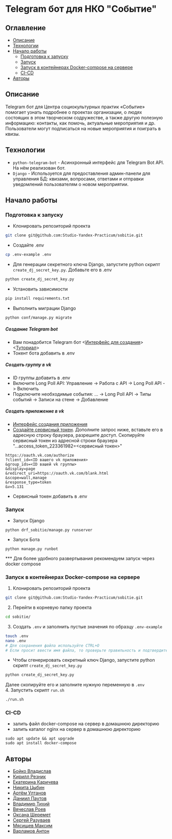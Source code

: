 # Telegram бот для НКО "Событие"
## Оглавление
  - [Описание](#описание)
  - [Технологии](#технологии)
  - [Начало работы](#начало-работы)
    - [Подготовка к запуску](#подготовка-к-запуску)
    - [Запуск](#запуск)
    - [Запуск в контейнерах Docker-compose на сервере](#запуск-в-контейнерах-docker-compose-на-сервере)
    - [CI-CD](#ci-cd)
  - [Авторы](#авторы)
## Описание
Telegram бот для Центра социокультурных практик «Событие» помогает узнать подробнее о проектах организации, о людях состоящих в этом творческом содружестве, а также другую полезную информацию: контакты, как помочь, актуальные мероприятия и др. Пользователи могут подписаться на новые мероприятия и поиграть в квизы. 
## Технологии
- `python-telegram-bot` - Асинхронный интерфейс для Telegram Bot API. На нём реализован бот.
- `Django` - Используется для предоставления админ-панели для управления БД: квизами, вопросами, ответами и отправки уведомлений пользователям о новом мероприятии.

## Начало работы
### Подготовка к запуску
- Клонировать репозиторий проекта
```BASH
git clone git@github.com:Studio-Yandex-Practicum/sobitie.git
```
- Создайте .env
```BASH
cp .env-example .env
```
- Для генерации секретного ключа Django, запустите python скрипт `create_dj_secret_key.py`. Добавьте его в .env
```BASH
python create_dj_secret_key.py
```
- Установить зависимости
```BASH
pip install requirements.txt
```
- Выполнить миграции Django
```BASH
python conf/manage.py migrate
```
##### Создание Telegram bot
- Вам понадобится Telegram бот <[Интерфейс для создания](https://telegram.me/BotFather)>  <[Туториал](https://core.telegram.org/bots/tutorial#obtain-your-bot-token)>
- Токент бота добавить в .env
##### Создать группу в vk
- ID группы добавить в .env
- Включите Long Poll API: Управление -> Работа с API -> Long Poll API -> Включить
- Подключите необходимые события: ... -> Long Poll API -> Типы событий  -> Записи на стене -> Добавление
##### Создать приложение в vk
- [Интерфейс создания приложения](https://vk.com/apps?act=manage)
- [Создайте сервисный токен](https://dev.vk.com/ru/api/access-token/implicit-flow-community#Открытие%20диалога%20авторизации). Дополните запрос ниже, вставьте его в адресную строку браузера, разрешите доступ. Скопируйте сервисный токен из адресной строки браузера "...access_token_223361982=<сервисный токен>"
```
https://oauth.vk.com/authorize
?client_id=<ID вашего vk приложения>
&group_ids=<ID вашей vk группы>
&display=page
&redirect_uri=https://oauth.vk.com/blank.html
&scope=wall,manage
&response_type=token
&v=5.131
```
- Сервисный токен добавить в .env

### Запуск
- Запуск Django
```
python drf_sobitie/manage.py runserver
```
- Запуск Бота
```
python manage.py runbot
```
*** Для более удобного развертывания рекомендуем запуск через docker compose

### Запуск в контейнерах Docker-compose на сервере
1. Клонировать репозиторий проекта
```BASH
git clone git@github.com:Studio-Yandex-Practicum/sobitie.git
```
2. Перейти в корневую папку проекта 
```BASH
cd sobitie/
```
3. Создать `.env` и заполнить пустые значения по образцу `.env-example`
```BASH
touch .env
nano .env
# Для сохранения файла используйте CTRL+O
# Если просит ввести имя файла, то проверьте правильность и подтвердите нажатием Enter
```
- Чтобы сгенерировать секретный ключ Django, запустите python скрипт `create_dj_secret_key.py`
```BASH
python create_dj_secret_key.py
```
Далее скопируйте его и заполните нужную переменную в `.env`  
4. Запустить скрипт `run.sh`
```BASH
./run.sh
```

### CI-CD
- залить файл docker-compose на сервер в домашнюю директорию
- залить каталог nginx на сервер в домашнюю директорию

```
sudo apt update && apt upgrade
sudo apt install docker-compose
```

## Авторы 
- [Бойко Владислав](https://github.com/bdwayne11)
- [Кирилл Резник](https://github.com/Invictus-7)
- [Екатерина Каричева](https://github.com/kh199)
- [Никита Цыбин](https://github.com/kellia1903)
- [Артём Ултанов](https://github.com/WayBro-54)
- [Даниил Паутов](https://github.com/TomatoInOil)
- [Владимир Тихий](https://github.com/vladimirramozin)
- [Вячеслав Роев](https://github.com/VyacheslavRoev)
- [Оксана Шеремет](https://github.com/sheremet-o)
- [Сергей Разуваев](https://github.com/RazuvaevSD)
- [Мясищев Максим](https://github.com/mnmyasis)
- [Варламов Антон](https://github.com/Todvaa)
